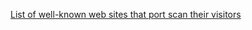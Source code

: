 
[List of well-known web sites that port scan their visitors](https://www.bleepingcomputer.com/news/security/list-of-well-known-web-sites-that-port-scan-their-visitors/)
